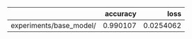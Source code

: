 |                         |   accuracy |      loss |
|:------------------------|-----------:|----------:|
| experiments/base_model/ |   0.990107 | 0.0254062 |